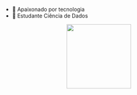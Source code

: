 - 🔭 Apaixonado por tecnologia
- 🌱 Estudante Ciência de Dados
 <div align="center">
  <a href="https://github.com/VictorCPena">
  <img height="170em" src="https://github-readme-stats.vercel.app/api/top-langs/?username=VictorCPena&layout=compact&langs_count=7&theme=cobalt"/>
</div>

